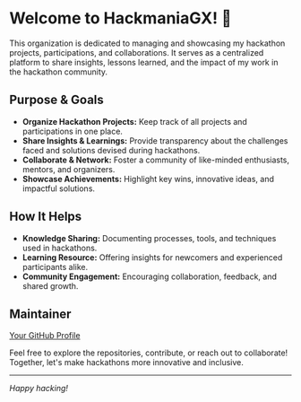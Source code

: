 # Welcome to HackmaniaGX! 🚀

This organization is dedicated to managing and showcasing my hackathon projects, participations, and collaborations. It serves as a centralized platform to share insights, lessons learned, and the impact of my work in the hackathon community.

## Purpose & Goals
- **Organize Hackathon Projects:** Keep track of all projects and participations in one place.
- **Share Insights & Learnings:** Provide transparency about the challenges faced and solutions devised during hackathons.
- **Collaborate & Network:** Foster a community of like-minded enthusiasts, mentors, and organizers.
- **Showcase Achievements:** Highlight key wins, innovative ideas, and impactful solutions.

## How It Helps
- **Knowledge Sharing:** Documenting processes, tools, and techniques used in hackathons.
- **Learning Resource:** Offering insights for newcomers and experienced participants alike.
- **Community Engagement:** Encouraging collaboration, feedback, and shared growth.

## Maintainer
[Your GitHub Profile](https://github.com/nithinmohantk)

Feel free to explore the repositories, contribute, or reach out to collaborate! Together, let's make hackathons more innovative and inclusive.

---

*Happy hacking!*
